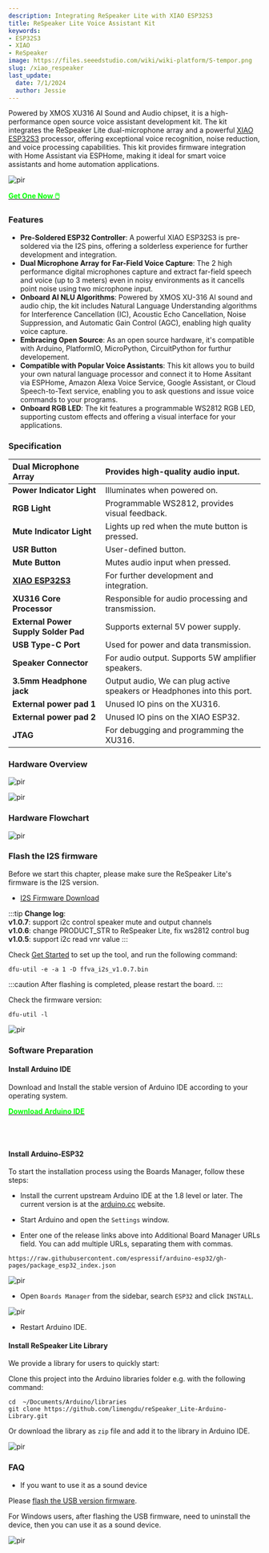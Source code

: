 ```yaml
---
description: Integrating ReSpeaker Lite with XIAO ESP32S3
title: ReSpeaker Lite Voice Assistant Kit
keywords:
- ESP32S3
- XIAO
- ReSpeaker
image: https://files.seeedstudio.com/wiki/wiki-platform/S-tempor.png
slug: /xiao_respeaker
last_update:
  date: 7/1/2024
  author: Jessie
---
```




Powered by XMOS XU316 AI Sound and Audio chipset, it is a high-performance open source voice assistant development kit. The kit integrates the ReSpeaker Lite dual-microphone array and a powerful [XIAO ESP32S3](https://www.seeedstudio.com/XIAO-ESP32S3-p-5627.html) processor, offering exceptional voice recognition, noise reduction, and voice processing capabilities. This kit provides firmware integration with Home Assistant via ESPHome, making it ideal for smart voice assistants and home automation applications. 


<p style={{textAlign: 'center'}}><img src="https://files.seeedstudio.com/wiki/SenseCAP/respeaker/xiao-res.png" alt="pir" width={600} height="auto" /></p>


<div class="get_one_now_container" style={{textAlign: 'center'}}>
    <a class="get_one_now_item" href="https://www.seeedstudio.com/ReSpeaker-Lite-Voice-Assistant-Kit-p-5929.html">
            <strong><span><font color={'FFFFFF'} size={"4"}> Get One Now 🖱️</font></span></strong>
    </a>
</div>

### Features 

* **Pre-Soldered ESP32 Controller**: A powerful XIAO ESP32S3 is pre-soldered via the I2S pins, offering a solderless experience for further development and integration.
* **Dual Microphone Array for Far-Field Voice Capture**: The 2 high performance digital microphones capture and extract far-field speech and voice (up to 3 meters) even in noisy environments as it cancells point noise using two microphone input.
* **Onboard AI NLU Algorithms**: Powered by XMOS XU-316 AI sound and audio chip, the kit includes Natural Language Understanding algorithms for Interference Cancellation (IC)​, Acoustic Echo Cancellation, Noise Suppression, and Automatic Gain Control (AGC), enabling high quality voice capture.
* **Embracing Open Source**: As an open source hardware, it's compatible with Arduino, PlatformIO, MicroPython, CircuitPython for furthur developement.
* **Compatible with Popular Voice Assistants**: This kit allows you to build your own natural language processor and connect it to Home Assitant via ESPHome, Amazon Alexa Voice Service, Google Assistant, or Cloud Speech-to-Text service, enabling you to ask questions and issue voice commands to your programs.
* **Onboard RGB LED**: The kit features a programmable WS2812 RGB LED, supporting custom effects and offering a visual interface for your applications.


### Specification

|**Dual Microphone Array**|Provides high-quality audio input.|
| :- | :- |
|**Power Indicator Light**|Illuminates when powered on.|
|**RGB Light**|Programmable WS2812, provides visual feedback.|
|**Mute Indicator Light**|Lights up red when the mute button is pressed.|
|**USR Button**|User-defined button.|
|**Mute Button**|Mutes audio input when pressed.|
|[**XIAO ESP32S3**](https://www.seeedstudio.com/XIAO-ESP32S3-p-5627.html)|For further development and integration.|
|**XU316 Core Processor**|Responsible for audio processing and transmission.|
|**External Power Supply Solder Pad**|Supports external 5V power supply.|
|**USB Type-C Port**|Used for power and data transmission.|
|**Speaker Connector**|For audio output. Supports 5W amplifier speakers.|
|**3.5mm Headphone jack**|Output audio, We can plug active speakers or Headphones into this port.|
|**External power pad 1** |Unused IO pins on the XU316.|
|**External power pad 2**|Unused IO pins on the XIAO ESP32.|
|**JTAG**|For debugging and programming the XU316.|



### Hardware Overview

<p style={{textAlign: 'center'}}><img src="https://files.seeedstudio.com/wiki/SenseCAP/respeaker/front.png" alt="pir" width={800} height="auto" /></p>
<p style={{textAlign: 'center'}}><img src="https://files.seeedstudio.com/wiki/SenseCAP/respeaker/back.png" alt="pir" width={800} height="auto" /></p>


### Hardware Flowchart

<p style={{textAlign: 'center'}}><img src="https://files.seeedstudio.com/wiki/SenseCAP/respeaker/flow-chart.png" alt="pir" width={800} height="auto" /></p>

### Flash the I2S firmware


Before we start this chapter, please make sure the ReSpeaker Lite's firmware is the I2S version.


* [I2S Firmware Download](https://files.seeedstudio.com/wiki/SenseCAP/respeaker/ffva_i2s_v1.0.7.bin)

:::tip
**Change log**:<br/>
**v1.0.7**: support i2c control speaker mute and output channels<br/>
**v1.0.6**: change PRODUCT_STR to ReSpeaker Lite, fix ws2812 control bug<br/>
**v1.0.5**: support i2c read vnr value
:::


Check [Get Started](https://wiki.seeedstudio.com/reSpeaker_usb_v3/#update-firmware) to set up the tool, and run the following command:

```
dfu-util -e -a 1 -D ffva_i2s_v1.0.7.bin
```

:::caution
After flashing is completed, please restart the board.
:::

Check the firmware version:

```
dfu-util -l
```

<p style={{textAlign: 'center'}}><img src="https://files.seeedstudio.com/wiki/SenseCAP/respeaker/check-ver.png" alt="pir" width={500} height="auto" /></p>



### Software Preparation

#### Install Arduino IDE

 Download and Install the stable version of Arduino IDE according to your operating system.

 <div class="download_arduino_container" style={{textAlign: 'center'}}>
    <a class="download_arduino_item" href="https://www.arduino.cc/en/software"><strong><span><font color={'FFFFFF'} size={"4"}>Download Arduino IDE</font></span></strong>
    </a>
 </div>

 <br></br>


#### Install Arduino-ESP32

To start the installation process using the Boards Manager, follow these steps:

* Install the current upstream Arduino IDE at the 1.8 level or later. The current version is at the [arduino.cc](https://www.arduino.cc/en/Main/Software) website.

* Start Arduino and open the `Settings` window.


* Enter one of the release links above into Additional Board Manager URLs field. You can add multiple URLs, separating them with commas.

```
https://raw.githubusercontent.com/espressif/arduino-esp32/gh-pages/package_esp32_index.json
```

<p style={{textAlign: 'center'}}><img src="https://files.seeedstudio.com/wiki/SenseCAP/respeaker/preference.png" alt="pir" width={800} height="auto" /></p>


* Open `Boards Manager` from the sidebar, search `ESP32` and click `INSTALL`.


<p style={{textAlign: 'center'}}><img src="https://files.seeedstudio.com/wiki/SenseCAP/respeaker/install-board.png" alt="pir" width={800} height="auto" /></p>


* Restart Arduino IDE.


#### Install ReSpeaker Lite Library


We provide a library for users to quickly start:

Clone this project into the Arduino libraries folder e.g. with the following command:

```
cd  ~/Documents/Arduino/libraries
git clone https://github.com/limengdu/reSpeaker_Lite-Arduino-Library.git
```

Or download the library as `zip` file and add it to the library in Arduino IDE.

<p style={{textAlign: 'center'}}><img src="https://files.seeedstudio.com/wiki/SenseCAP/respeaker/add-lib.png" alt="pir" width={600} height="auto" /></p>





### FAQ

* If you want to use it as a sound device

 Please [flash the USB version firmware](https://wiki.seeedstudio.com/reSpeaker_usb_v3/#flash-firmware).
 
 For Windows users, after flashing the USB firmware, need to uninstall the device, then you can use it as a sound device.

<p style={{textAlign: 'center'}}><img src="https://files.seeedstudio.com/wiki/SenseCAP/respeaker/uninstall.png" alt="pir" width={600} height="auto" /></p>


